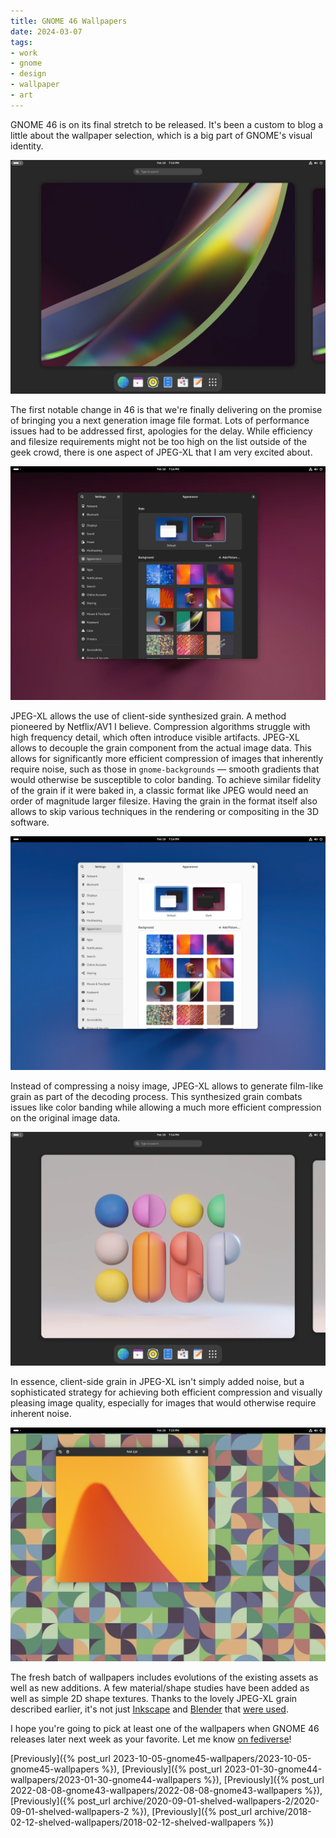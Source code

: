 ```yaml
---
title: GNOME 46 Wallpapers
date: 2024-03-07
tags:
- work
- gnome
- design
- wallpaper
- art
---
```


GNOME 46 is on its final stretch to be released. It's been a custom to blog a little about the wallpaper selection, which is a big part of GNOME's visual identity. 

![Wallpaper 1](wall-1.webp)

The first notable change in 46 is that we're finally delivering on the promise of bringing you a next generation image file format. Lots of performance issues had to be addressed first, apologies for the delay. While efficiency and filesize requirements might not be too high on the list outside of the geek crowd, there is one aspect of JPEG-XL that I am very excited about.

![Wallpaper 2](wall-2.webp)

JPEG-XL allows the use of client-side synthesized grain. A method pioneered by Netflix/AV1 I believe. Compression algorithms struggle with high frequency detail, which often introduce visible artifacts. JPEG-XL allows to decouple the grain component from the actual image data. This allows for significantly more efficient compression of images that inherently require noise, such as those in `gnome-backgrounds` — smooth gradients that would otherwise be susceptible to color banding. To achieve similar fidelity of the grain if it were baked in, a classic format like JPEG would need an order of magnitude larger filesize. Having the grain in the format itself also allows to skip various techniques in the rendering or compositing in the 3D software. 

![Wallpaper 3](wall-3.webp)

Instead of compressing a noisy image, JPEG-XL allows to generate film-like grain as part of the decoding process. This synthesized grain combats issues like color banding while allowing a much more efficient compression on the original image data.

![Wallpaper 4](wall-4.webp)

In essence, client-side grain in JPEG-XL isn't simply added noise, but a sophisticated strategy for achieving both efficient compression and visually pleasing image quality, especially for images that would otherwise require inherent noise.

![Wallpaper 5](wall-5.webp)

The fresh batch of wallpapers includes evolutions of the existing assets as well as new additions. A few material/shape studies have been added as well as simple 2D shape textures. Thanks to the lovely JPEG-XL grain described earlier, it's not just [Inkscape](https://inkscape.org) and [Blender](https://blender.org) that [were used](https://gitlab.gnome.org/Teams/Design/wallpaper-assets/-/blob/master/46/experiments/py/geo.py?ref_type=heads).

I hope you're going to pick at least one of the wallpapers when GNOME 46 releases later next week as your favorite. Let me know [on fediverse](https://mastodon.social/@jimmac)!

[Previously]({% post_url 2023-10-05-gnome45-wallpapers/2023-10-05-gnome45-wallpapers %}),
[Previously]({% post_url 2023-01-30-gnome44-wallpapers/2023-01-30-gnome44-wallpapers %}),
[Previously]({% post_url 2022-08-08-gnome43-wallpapers/2022-08-08-gnome43-wallpapers %}),
[Previously]({% post_url  archive/2020-09-01-shelved-wallpapers-2/2020-09-01-shelved-wallpapers-2 %}),
[Previously]({% post_url  archive/2018-02-12-shelved-wallpapers/2018-02-12-shelved-wallpapers %})
